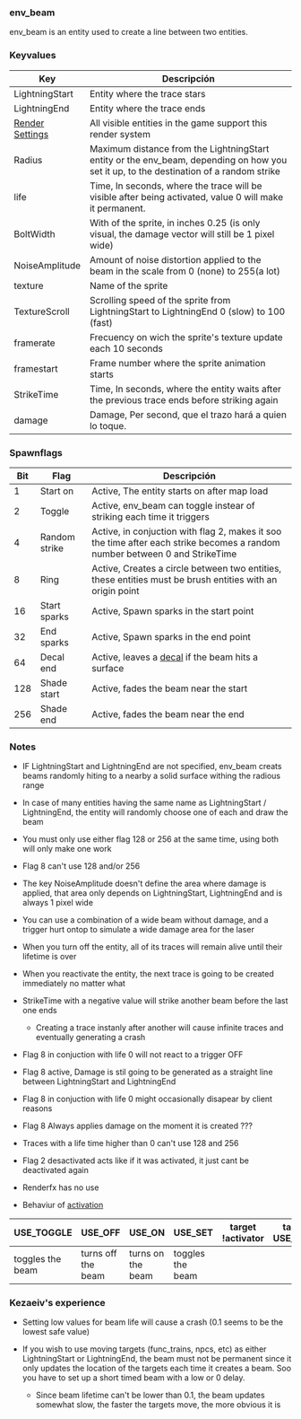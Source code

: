 ### env_beam

env_beam is an entity used to create a line between two entities.

### Keyvalues

| Key | Descripción |
|-----|-------------|
| LightningStart | Entity where the trace stars 
| LightningEnd | Entity where the trace ends
| [Render Settings](render_settings.md) | All visible entities in the game support this render system
| Radius | Maximum distance from the LightningStart entity or the env_beam, depending on how you set it up, to the destination of a random strike
| life | Time, In seconds, where the trace will be visible after being activated, value 0 will make it permanent.
| BoltWidth | With of the sprite, in inches 0.25 (is only visual, the damage vector will still be 1 pixel wide)
| NoiseAmplitude | Amount of noise distortion applied to the beam in the scale from 0 (none) to 255(a lot)
| texture | Name of the sprite
| TextureScroll | Scrolling speed of the sprite from LightningStart to LightningEnd 0 (slow) to 100 (fast)
| framerate | Frecuency on wich the sprite's texture update each 10 seconds
| framestart | Frame number where the sprite animation starts
| StrikeTime | Time, In seconds, where the entity waits after the previous trace ends before striking again
| damage | Damage, Per second, que el trazo hará a quien lo toque.

### Spawnflags

| Bit | Flag | Descripción |
|-----|------|-------------|
| 1 | Start on | Active, The entity starts on after map load
| 2 | Toggle | Active, env_beam can toggle instear of striking each time it triggers
| 4 | Random strike | Active, in conjuction with flag 2, makes it soo the time after each strike becomes a random number between 0 and StrikeTime
| 8 | Ring | Active, Creates a circle between two entities, these entities must be brush entities with an origin point
| 16 | Start sparks | Active, Spawn sparks in the start point 
| 32 | End sparks | Active, Spawn sparks in the end point
| 64 | Decal end | Active, leaves a [decal](decals.md) if the beam hits a surface
| 128 | Shade start | Active, fades the beam near the start
| 256 | Shade end | Active, fades the beam near the end

### Notes 

- IF LightningStart and LightningEnd are not specified, env_beam creats beams randomly hiting to a nearby a solid surface withing the radious range

- In case of many entities having the same name as LightningStart / LightningEnd, the entity will randomly choose one of each and draw the beam

- You must only use either flag 128 or 256 at the same time, using both will only make one work

- Flag 8 can't use 128 and/or 256

- The key NoiseAmplitude doesn't define the area where damage is applied, that area only depends on LightningStart, LightningEnd and is always 1 pixel wide

- You can use a combination of a wide beam without damage, and a trigger hurt ontop to simulate a wide damage area for the laser

- When you turn off the entity, all of its traces will remain alive until their lifetime is over

- When you reactivate the entity, the next trace is going to be created immediately no matter what

- StrikeTime with a negative value will strike another beam before the last one ends
	- Creating a trace instanly after another will cause infinite traces and eventually generating a crash

- Flag 8 in conjuction with life 0 will not react to a trigger OFF

- Flag 8 active, Damage is stil going to be generated as a straight line between LightningStart and LightningEnd

- Flag 8 in conjuction with life 0 might occasionally disapear by client reasons

- Flag 8 Always applies damage on the moment it is created ???

- Traces with a life time higher than 0 can't use 128 and 256

- Flag 2 desactivated acts like if it was activated, it just cant be deactivated again

- Renderfx has no use

- Behaviur of [activation](triggering_system.md)

| USE_TOGGLE | USE_OFF | USE_ON | USE_SET | target !activator | target USE_TYPE |
|------------|---------|--------|---------|------------|--------|
| toggles the beam | turns off the beam | turns on the beam | toggles the beam |  |  |

### Kezaeiv's experience

- Setting low values for beam life will cause a crash (0.1 seems to be the lowest safe value)

- If you wish to use moving targets (func_trains, npcs, etc) as either LightningStart or LightningEnd, the beam must not be permanent since it only updates the location of the targets each time it creates a beam. Soo you have to set up a short timed beam with a low or 0 delay.
	- Since beam lifetime can't be lower than 0.1, the beam updates somewhat slow, the faster the targets move, the more obvious it is